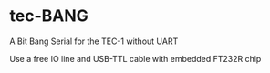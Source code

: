 # tec-BANG
A Bit Bang Serial for the TEC-1 without UART

Use a free IO line and USB-TTL cable with embedded FT232R chip 

